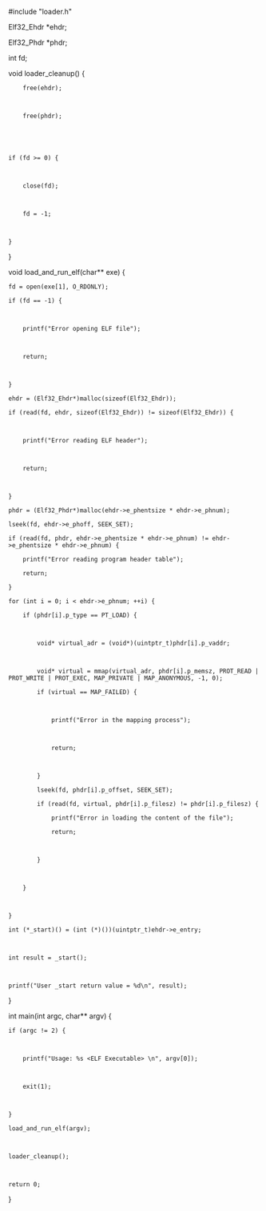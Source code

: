 #include "loader.h"

Elf32_Ehdr *ehdr;

Elf32_Phdr *phdr;

int fd;

void loader_cleanup() {

        free(ehdr);



        free(phdr);





    if (fd >= 0) {



        close(fd);



        fd = -1;



    }



}

void load_and_run_elf(char** exe) {



    fd = open(exe[1], O_RDONLY);

    if (fd == -1) {



        printf("Error opening ELF file");



        return;



    }

    ehdr = (Elf32_Ehdr*)malloc(sizeof(Elf32_Ehdr));

    if (read(fd, ehdr, sizeof(Elf32_Ehdr)) != sizeof(Elf32_Ehdr)) {



        printf("Error reading ELF header");



        return;



    }

    phdr = (Elf32_Phdr*)malloc(ehdr->e_phentsize * ehdr->e_phnum);

    lseek(fd, ehdr->e_phoff, SEEK_SET);

    if (read(fd, phdr, ehdr->e_phentsize * ehdr->e_phnum) != ehdr->e_phentsize * ehdr->e_phnum) {

        printf("Error reading program header table");

        return;

    }

    for (int i = 0; i < ehdr->e_phnum; ++i) {

        if (phdr[i].p_type == PT_LOAD) {



            void* virtual_adr = (void*)(uintptr_t)phdr[i].p_vaddr;



            void* virtual = mmap(virtual_adr, phdr[i].p_memsz, PROT_READ | PROT_WRITE | PROT_EXEC, MAP_PRIVATE | MAP_ANONYMOUS, -1, 0);

            if (virtual == MAP_FAILED) {



                printf("Error in the mapping process");



                return;



            }

            lseek(fd, phdr[i].p_offset, SEEK_SET);

            if (read(fd, virtual, phdr[i].p_filesz) != phdr[i].p_filesz) {

                printf("Error in loading the content of the file");

                return;



            }



        }



    }

    int (*_start)() = (int (*)())(uintptr_t)ehdr->e_entry;



    int result = _start();



    printf("User _start return value = %d\n", result);

}

int main(int argc, char** argv) {



    if (argc != 2) {



        printf("Usage: %s <ELF Executable> \n", argv[0]);



        exit(1);



    }

    load_and_run_elf(argv);



    loader_cleanup();



    return 0;

}



